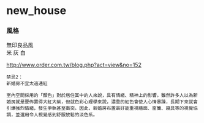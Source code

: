 # new_house

### 風格
無印良品風  
米 灰 白  


http://www.order.com.tw/blog.php?act=view&no=152  
```
禁忌2：
新婚房不宜太過通紅

室內空間採用的「顏色」對於居住其中的人來說，具有情緒、精神上的影響。雖然許多人以為新婚房就是要佈置得大紅大紫，但就色彩心理學來說，濃重的紅色會使人心情暴躁，長期下來就會引爆強烈情緒，發生爭執甚至衝突。因此，新婚房布置最好能重視牆面、窗簾、寢具等的視覺協調，並選用令人視覺感到舒服放鬆的淡色系。
```
